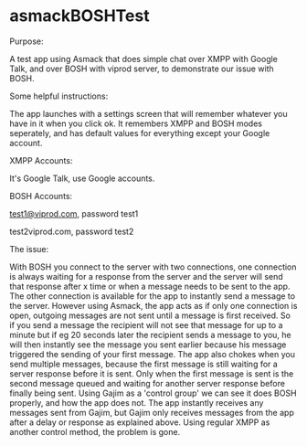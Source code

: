 asmackBOSHTest
==============

Purpose:

A test app using Asmack that does simple chat over XMPP with Google Talk, and over BOSH with viprod server, to demonstrate our issue with BOSH.

Some helpful instructions:

The app launches with a settings screen that will remember whatever you have in it when you click ok. It remembers XMPP and BOSH modes seperately, and has default values for everything except your Google account.

XMPP Accounts:

It's Google Talk, use Google accounts.

BOSH Accounts:

test1@viprod.com, password test1

test2viprod.com, password test2

The issue:

With BOSH you connect to the server with two connections, one connection is always waiting for a response from the server and the server will send that response after x time or when a message needs to be sent to the app. The other connection is available for the app to instantly send a message to the server.
However using Asmack, the app acts as if only one connection is open, outgoing messages are not sent until a message is first received. So if you send a message the recipient will not see that message for up to a minute but if eg 20 seconds later the recipient sends a message to you, he will then instantly see the message you sent earlier because his message triggered the sending of your first message.
The app also chokes when you send multiple messages, because the first message is still waiting for a server response before it is sent. Only when the first message is sent is the second message queued and waiting for another server response before finally being sent.
Using Gajim as a 'control group' we can see it does BOSH properly, and how the app does not. The app instantly receives any messages sent from Gajim, but Gajim only receives messages from the app after a delay or response as explained above.
Using regular XMPP as another control method, the problem is gone.
